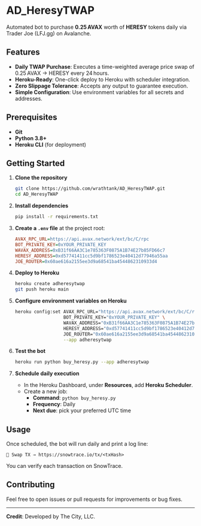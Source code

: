# AD_HeresyTWAP

Automated bot to purchase **0.25 AVAX** worth of **HERESY** tokens daily via Trader Joe (LFJ.gg) on Avalanche.

## Features

- **Daily TWAP Purchase**: Executes a time-weighted average price swap of 0.25 AVAX → HERESY every 24 hours.
- **Heroku-Ready**: One-click deploy to Heroku with scheduler integration.
- **Zero Slippage Tolerance**: Accepts any output to guarantee execution.
- **Simple Configuration**: Use environment variables for all secrets and addresses.

## Prerequisites

- **Git**
- **Python 3.8+**
- **Heroku CLI** (for deployment)

## Getting Started

1. **Clone the repository**
   ```bash
   git clone https://github.com/wrathtank/AD_HeresyTWAP.git
   cd AD_HeresyTWAP
   ```

2. **Install dependencies**
   ```bash
   pip install -r requirements.txt
   ```

3. **Create a `.env` file** at the project root:
   ```ini
   AVAX_RPC_URL=https://api.avax.network/ext/bc/C/rpc
   BOT_PRIVATE_KEY=0xYOUR_PRIVATE_KEY
   WAVAX_ADDRESS=0xB31f66AA3C1e785363F0875A1B74E27b85FD66c7
   HERESY_ADDRESS=0xd57741411cc5d9bf1786523e40412d77946a55aa
   JOE_ROUTER=0x60ae616a2155ee3d9a68541ba4544862310933d4
   ```

4. **Deploy to Heroku**
   ```bash
   heroku create adheresytwap
   git push heroku main
   ```

5. **Configure environment variables on Heroku**
   ```bash
   heroku config:set AVAX_RPC_URL="https://api.avax.network/ext/bc/C/rpc" \
                     BOT_PRIVATE_KEY="0xYOUR_PRIVATE_KEY" \
                     WAVAX_ADDRESS="0xB31f66AA3C1e785363F0875A1B74E27b85FD66c7" \
                     HERESY_ADDRESS="0xd57741411cc5d9bf1786523e40412d77946a55aa" \
                     JOE_ROUTER="0x60ae616a2155ee3d9a68541ba4544862310933d4" \
                     --app adheresytwap
   ```

6. **Test the bot**
   ```bash
   heroku run python buy_heresy.py --app adheresytwap
   ```

7. **Schedule daily execution**
   - In the Heroku Dashboard, under **Resources**, add **Heroku Scheduler**.
   - Create a new job:
     - **Command**: `python buy_heresy.py`
     - **Frequency**: Daily
     - **Next due**: pick your preferred UTC time

## Usage

Once scheduled, the bot will run daily and print a log line:
```
🔄 Swap TX → https://snowtrace.io/tx/<txHash>
```
You can verify each transaction on SnowTrace.

## Contributing

Feel free to open issues or pull requests for improvements or bug fixes.

---

**Credit**: Developed by The City, LLC.

